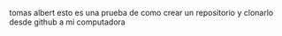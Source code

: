 tomas albert
esto es una prueba de como crear un repositorio y clonarlo desde github a mi computadora
